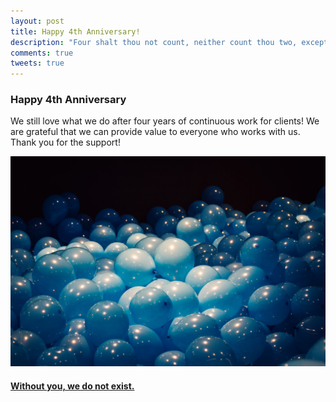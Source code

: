 ```yaml
---
layout: post
title: Happy 4th Anniversary!
description: "Four shalt thou not count, neither count thou two, excepting that thou then proceed to three."
comments: true
tweets: true
---
```


### Happy 4th Anniversary

We still love what we do after four years of continuous work for clients! We are grateful that we can provide value to everyone who works with us. Thank you for the support!

<div class="col-lg-12 playful">
<a data-fancybox="gallery"
	href="/img/anniversay-3.jpg"
	data-options='{
	     "caption": "Photo by <a href="https://unsplash.com/@zackspear?utm_source=unsplash&utm_medium=referral&utm_content=creditCopyText">Zack Spear</a> on <a href="https://unsplash.com/s/photos/portland?utm_source=unsplash&utm_medium=referral&utm_content=creditCopyText">Unsplash</a>",
	     "buttons": ["zoom", "share", "fullScreen", "download", "close"]
	     }'
>
	<blog-figure class="softeffect">
   <img class="img-responsive border" src="/img/anniversay-4.jpg" alt="Happy Ken">
	<figcaption>
	   <h4>Without you, we do not exist.</h4>
	</figcaption>
   </blog-figure>
</a>
</div>
